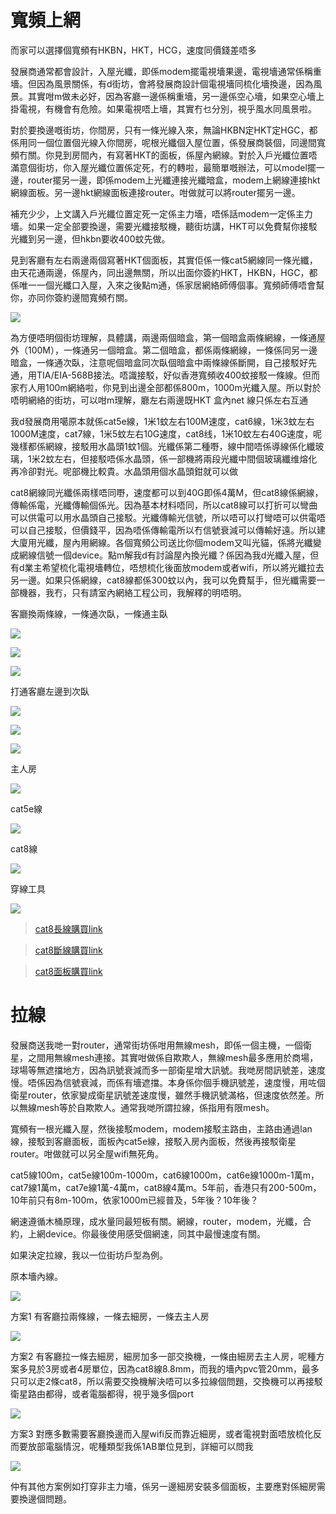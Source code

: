# 寬頻上網

而家可以選擇個寬頻有HKBN，HKT，HCG，速度同價錢差唔多

發展商通常都會設計，入屋光纖，即係modem擺電視墻果邊，電視墻通常係稱重墻。但因為風景關係，有d街坊，會將發展商設計個電視墻同梳化墻換邊，因為風景。其實咁m做未必好，因為客廳一邊係稱重墻，另一邊係空心墻，如果空心墻上掛電視，有機會有危險。如果電視唔上墻，其實冇乜分別，視乎風水同風景啦。

對於要換邊嘅街坊，你間房，只有一條光線入來，無論HKBN定HKT定HGC，都係用同一個位置個光線入你間房，呢根光纖個入屋位置，係發展商裝個，同邊間寬頻冇關。你見到房間內，有寫著HKT的面板，係屋內網線。對於入戶光纖位置唔滿意個街坊，你入屋光纖位置係定死，冇的轉啦，最簡單嘅辦法，可以model擺一邊，router擺另一邊，即係modem上光纖連接光纖暗盒，modem上網線連接hkt網線面板。另一邊hkt網線面板連接router。咁做就可以將router擺另一邊。

補充少少，上文講入戶光纖位置定死一定係主力墻，唔係話modem一定係主力墻。如果一定全部要換邊，需要光纖接駁機，聽街坊講，HKT可以免費幫你接駁光纖到另一邊，但hkbn要收400蚊先做。

見到客廳有左右兩邊兩個寫著HKT個面板，其實佢係一條cat5網線同一條光纖，由天花通兩邊，係屋內，同出邊無關，所以出面你簽約HKT，HKBN，HGC，都係唯一一個光纖口入屋，入來之後點m通，係家居網絡師傅個事。寬頻師傅唔會幫你，亦同你簽約邊間寬頻冇關。

![](../images/isp/1-1.png)

為方便唔明個街坊理解，具體講，兩邊兩個暗盒，第一個暗盒兩條網線，一條通屋外（100M），一條通另一個暗盒。第二個暗盒，都係兩條網線，一條係同另一邊暗盒，一條通次臥，注意呢個暗盒同次臥個暗盒中兩條線係斷開，自己接駁好先通，用TIA/EIA-568B接法。唔識接駁，好似香港寬頻收400蚊接駁一條線。但而家冇人用100m網絡啦，你見到出邊全部都係800m，1000m光纖入屋。所以對於唔明網絡的街坊，可以咁m理解，廳左右兩邊既HKT 盒內net 線只係左右互通

我d發展商用噶原本就係cat5e線，1米1蚊左右100M速度，cat6線，1米3蚊左右1000M速度，cat7線，1米5蚊左右10G速度，cat8线，1米10蚊左右40G速度，呢幾樣都係網線，接駁用水晶頭1蚊1個。光纖係第二種嘢，線中間唔係導線係化纖玻璃，1米2蚊左右，但接駁唔係水晶頭，係一部機將兩段光纖中間個玻璃纖维熔化再冷卻對光。呢部機比較貴。水晶頭用個水晶頭鉗就可以做

cat8網線同光纖係兩樣唔同嘢，速度都可以到40G即係4萬M，但cat8線係網線，傳輸係電，光纖傳輸個係光。因為基本材料唔同，所以cat8線可以打折可以彎曲可以供電可以用水晶頭自己接駁。光纖傳輸光信號，所以唔可以打彎唔可以供電唔可以自己接駁，但價錢平，因為唔係傳輸電所以冇信號衰減可以傳輸好遠。所以建大廈用光纖，屋內用網線。各個寬頻公司送比你個modem又叫光貓，係將光纖變成網線信號一個device。點m解我d有討論屋內換光纖？係因為我d光纖入屋，但有d業主希望梳化電視墻轉位，唔想梳化後面放modem或者wifi，所以將光纖拉去另一邊。如果只係網線，cat8線都係300蚊以內，我可以免費幫手，但光纖需要一部機器，我冇，只有請室內網絡工程公司，我解釋的明唔明。

客廳換兩條線，一條通次臥，一條通主臥

![](../images/isp/1-2.png)

![](../images/isp/1.png)

![](../images/isp/2.png)

打通客廳左邊到次臥

![](../images/isp/3.png)

![](../images/isp/4.png)

![](../images/isp/5.png)

主人房

![](../images/isp/6.png)

cat5e線

![](../images/isp/7.png)

cat8線

![](../images/isp/8.png)

穿線工具

![](../images/isp/9.png)

> [cat8長線購買link](https://detail.tmall.com/item.htm?id=621706976732&spm=a1z09.2.0.0.51e02e8dSaS7nj&_u=n155thb3f0b)

> [cat8斷線購買link](https://item.jd.com/100009586763.html)

> [cat8面板購買link](https://detail.tmall.com/item.htm?id=659976750867&spm=a1z09.2.0.0.6f9b2e8dFOJfYZ&_u=s155thbca77)

# 拉線

發展商送我哋一對router，通常街坊係咁用無線mesh，即係一個主機，一個衛星，之間用無線mesh連接。其實咁做係自欺欺人，無線mesh最多應用於商場，球場等無遮擋地方，因為訊號衰減而多一部衛星增大訊號。我哋房間訊號差，速度慢。唔係因為信號衰減，而係有墻遮擋。本身係你個手機訊號差，速度慢，用咗個衛星router，依家變成衛星訊號差速度慢，雖然手機訊號滿格，但速度依然差。所以無線mesh等於自欺欺人。通常我哋所謂拉線，係指用有限mesh。

寬頻有一根光纖入屋，然後接駁modem，modem接駁主路由，主路由通過lan線，接駁到客廳面板，面板內cat5e線，接駁入房內面板，然後再接駁衛星router。咁做就可以另全屋wifi無死角。

cat5線100m，cat5e線100m-1000m，cat6線1000m，cat6e線1000m-1萬m，cat7線1萬m，cat7e線1萬-4萬m，cat8線4萬m。5年前，香港只有200-500m，10年前只有8m-100m，依家1000m已經普及，5年後？10年後？

網速遵循木桶原理，成水量同最短板有關。網線，router，modem，光纖，合約，上網device。你最後使用感受個網速，同其中最慢速度有關。

如果決定拉線，我以一位街坊戶型為例。

原本墻內線。

![](../images/isp/10-1.png)

方案1 有客廳拉兩條線，一條去細房，一條去主人房

![](../images/isp/10-2.png)

方案2 有客廳拉一條去細房，細房加多一部交換機，一條由細房去主人房，呢種方案多見於3房或者4房單位，因為cat8線8.8mm，而我的墻內pvc管20mm，最多只可以走2條cat8，所以需要交換機解決唔可以多拉線個問題，交換機可以再接駁衛星路由都得，或者電腦都得，視乎幾多個port

![](../images/isp/10-3.png)

方案3 對應多數需要客廳換邊而入屋wifi反而靠近細房，或者電視對面唔放梳化反而要放部電腦情況，呢種類型我係1AB單位見到，詳細可以問我

![](../images/isp/10-4.png)

仲有其他方案例如打穿非主力墻，係另一邊細房安裝多個面板，主要應對係細房需要換邊個問題。
